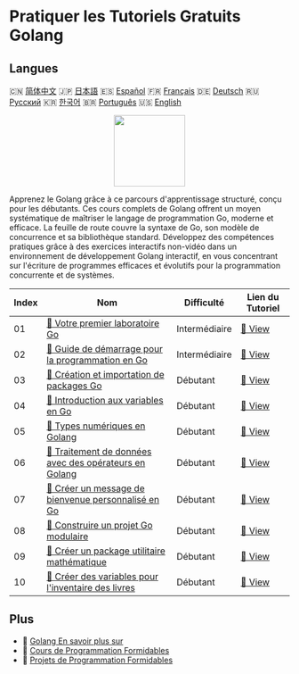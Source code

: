 # Pratiquer les Tutoriels Gratuits Golang

## Langues

🇨🇳 [简体中文](README_zh.md) 🇯🇵 [日本語](README_ja.md) 🇪🇸 [Español](README_es.md) 🇫🇷 [Français](README_fr.md) 🇩🇪 [Deutsch](README_de.md) 🇷🇺 [Русский](README_ru.md) 🇰🇷 [한국어](README_ko.md) 🇧🇷 [Português](README_pt.md) 🇺🇸 [English](README.md) 

<div align="center">
<img width="128px" src="https://file.labex.io/path/YgASYacMNI6I.png">
</div>

Apprenez le Golang grâce à ce parcours d'apprentissage structuré, conçu pour les débutants. Ces cours complets de Golang offrent un moyen systématique de maîtriser le langage de programmation Go, moderne et efficace. La feuille de route couvre la syntaxe de Go, son modèle de concurrence et sa bibliothèque standard. Développez des compétences pratiques grâce à des exercices interactifs non-vidéo dans un environnement de développement Golang interactif, en vous concentrant sur l'écriture de programmes efficaces et évolutifs pour la programmation concurrente et de systèmes.

|   Index | Nom                                                                                                                                        | Difficulté    | Lien du Tutoriel                                                                            |
|---------|--------------------------------------------------------------------------------------------------------------------------------------------|---------------|---------------------------------------------------------------------------------------------|
|      01 | [📖 Votre premier laboratoire Go](https://labex.io/fr/tutorials/go-your-first-go-lab-92714)                                                | Intermédiaire | [🔗 View](https://labex.io/fr/tutorials/go-your-first-go-lab-92714)                         |
|      02 | [📖 Guide de démarrage pour la programmation en Go](https://labex.io/fr/tutorials/go-beginner-s-guide-to-go-programming-149062)            | Intermédiaire | [🔗 View](https://labex.io/fr/tutorials/go-beginner-s-guide-to-go-programming-149062)       |
|      03 | [📖 Création et importation de packages Go](https://labex.io/fr/tutorials/go-creating-and-importing-go-packages-149064)                    | Débutant      | [🔗 View](https://labex.io/fr/tutorials/go-creating-and-importing-go-packages-149064)       |
|      04 | [📖 Introduction aux variables en Go](https://labex.io/fr/tutorials/go-introduction-to-go-variables-149065)                                | Débutant      | [🔗 View](https://labex.io/fr/tutorials/go-introduction-to-go-variables-149065)             |
|      05 | [📖 Types numériques en Golang](https://labex.io/fr/tutorials/go-numerical-types-in-golang-149067)                                         | Débutant      | [🔗 View](https://labex.io/fr/tutorials/go-numerical-types-in-golang-149067)                |
|      06 | [📖 Traitement de données avec des opérateurs en Golang](https://labex.io/fr/tutorials/go-data-processing-with-operators-in-golang-149066) | Débutant      | [🔗 View](https://labex.io/fr/tutorials/go-data-processing-with-operators-in-golang-149066) |
|      07 | [📖 Créer un message de bienvenue personnalisé en Go](https://labex.io/fr/tutorials/go-craft-a-personalized-go-greeting-435633)            | Débutant      | [🔗 View](https://labex.io/fr/tutorials/go-craft-a-personalized-go-greeting-435633)         |
|      08 | [📖 Construire un projet Go modulaire](https://labex.io/fr/tutorials/go-build-a-modular-go-project-435640)                                 | Débutant      | [🔗 View](https://labex.io/fr/tutorials/go-build-a-modular-go-project-435640)               |
|      09 | [📖 Créer un package utilitaire mathématique](https://labex.io/fr/tutorials/go-build-a-math-utility-package-435676)                        | Débutant      | [🔗 View](https://labex.io/fr/tutorials/go-build-a-math-utility-package-435676)             |
|      10 | [📖 Créer des variables pour l'inventaire des livres](https://labex.io/fr/tutorials/go-craft-book-inventory-variables-435684)              | Débutant      | [🔗 View](https://labex.io/fr/tutorials/go-craft-book-inventory-variables-435684)           |

## Plus

- 🔗 [Golang En savoir plus sur](https://labex.io/fr/skilltrees/go)
- 🔗 [Cours de Programmation Formidables](https://github.com/labex-labs/awesome-programming-courses)
- 🔗 [Projets de Programmation Formidables](https://github.com/labex-labs/awesome-programming-projects)

